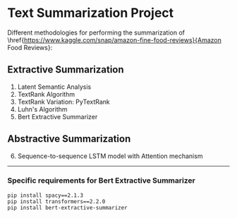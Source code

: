 # Text Summarization Project
Different methodologies for performing the summarization of \href{https://www.kaggle.com/snap/amazon-fine-food-reviews}{Amazon Food Reviews}:
## Extractive Summarization
1. Latent Semantic Analysis
2. TextRank Algorithm
3. TextRank Variation: PyTextRank
4. Luhn's Algorithm
5. Bert Extractive Summarizer
## Abstractive Summarization
6. Sequence-to-sequence LSTM model with Attention mechanism


---------------------------------------------------------------------
### Specific requirements for Bert Extractive Summarizer
`pip install spacy==2.1.3`\
`pip install transformers==2.2.0`\
`pip install bert-extractive-summarizer`

